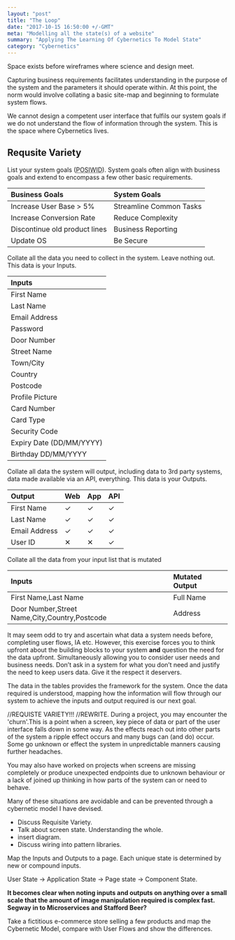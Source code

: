 ```yaml
---
layout: "post"
title: "The Loop"
date: "2017-10-15 16:50:00 +/-GMT"
meta: "Modelling all the state(s) of a website"
summary: "Applying The Learning Of Cybernetics To Model State"
category: "Cybernetics"
---
```


Space exists before wireframes where science and design meet.

Capturing business requirements facilitates understanding in the purpose of the system and the parameters it should operate within. At this point, the norm would involve collating a basic site-map and beginning to formulate system flows.

We cannot design a competent user interface that fulfils our system goals if we do not understand the flow of information through the system. This is the space where Cybernetics lives.


## Requsite Variety

List your system goals (<abbr title="The Point Of A System Is What It Does">POSIWID</abbr>). System goals often align with business goals and extend to encompass a few other basic requirements.

| Business Goals | System Goals |
|:--|:--|
| Increase User Base > 5% | Streamline Common Tasks |
| Increase Conversion Rate | Reduce Complexity  |
| Discontinue old product lines | Business Reporting |
| Update OS | Be Secure |


Collate all the data you need to collect in the system. Leave nothing out. This data is your Inputs.

| Inputs |
|:--|
| First Name |
| Last Name |
| Email Address |
| Password |
| Door Number |
| Street Name |
| Town/City |
| Country |
| Postcode |
| Profile Picture |
| Card Number |
| Card Type |
| Security Code |
| Expiry Date (DD/MM/YYYY) |
| Birthday DD/MM/YYYY |

Collate all data the system will output, including data to 3rd party systems, data made available via an API, everything. This data is your Outputs.

| Output | Web | App | API |
|:--|:--|:--|:--|
|First Name|✓|✓|✓|
|Last Name|✓|✓|✓|
|Email Address|✓|✓|✓|
|User ID|✕|✕|✓|

Collate all the data from your input list that is mutated

| Inputs | Mutated Output |
|:--|:--|
| First Name,Last Name | Full Name |
| Door Number,Street Name,City,Country,Postcode | Address |

It may seem odd to try and ascertain what data a system needs before, completing user flows, IA etc. However, this exercise  forces you to think upfront about the building blocks to your system **and** question the need for the data upfront. Simultaneously allowing you to consider user needs and business needs. Don’t ask in a system for what you don’t need and justify the need to keep users data. Give it the respect it deservers.

The data in the tables provides the framework for the system. Once the data required is understood, mapping how the information will flow through our system to achieve the inputs and output required is our next goal.


//REQUISTE VARIETY!!!
//REWRITE.
During a project, you may encounter the 'churn'.This is a point when a screen, key piece of data or part of the user interface falls down in some way. As the effects reach out into other parts of the system a ripple effect occurs and many bugs can (and do) occur. Some go unknown or effect the system in unpredictable manners causing further headaches.

You may also have worked on projects when screens are missing completely or produce unexpected endpoints due to unknown behaviour or a lack of joined up thinking in how parts of the system can or need to behave.

Many of these situations are avoidable and can be prevented through a cybernetic model I have devised.

- Discuss Requisite Variety.
- Talk about screen state. Understanding the whole.
- insert diagram.
- Discuss wiring into pattern libraries.


Map the Inputs and Outputs to a page.
Each unique state is determined by new or compound inputs.

User State -> Application State -> Page state -> Component State.

**It becomes clear when noting inputs and outputs on anything over a small scale that the amount of image manipulation required is complex fast. Segway in to Microservices and Stafford Beer?**

Take a fictitious e-commerce store selling a few products and map the Cybernetic Model, compare with User Flows and show the differences.
